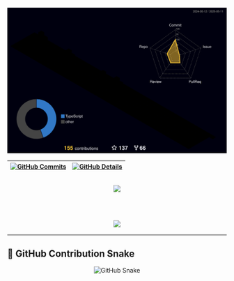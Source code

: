 <div align="center">

![Status](./profile-3d-contrib/profile-night-rainbow.svg)

| [![GitHub Commits](http://github-profile-summary-cards.vercel.app/api/cards/productive-time?username=GuiFxFarias&theme=dracula&utcOffset=-3)](https://github.com/vn7n24fzkq/github-profile-summary-cards) | [![GitHub Details](http://github-profile-summary-cards.vercel.app/api/cards/profile-details?username=GuiFxFarias&theme=dracula)](https://github.com/vn7n24fzkq/github-profile-summary-cards) |
| --------------------------------------------------------------------------------------------------------------------------------------------------------------------------------------------------------- | -------------------------------------------------------------------------------------------------------------------------------------------------------------------------------------------- |

<br/>

<a href="https://skillicons.dev">
  <img src="https://skillicons.dev/icons?i=git,vscode,javascript,typescript,css,html,react,next,tailwind,sass,nodejs,express,nest,vue,docker,figma,github,jest,materialui,linux,postman,styledcomponents,vercel,vite,bootstrap,mongodb,postgres,discord,linkedin,instagram" />
</a>

<br/><br/>

<img src="https://github-profile-trophy.vercel.app/?username=GuiFxFarias&row=1&column=6&theme=dracula&margin-w=15&margin-h=15"/>

</div>

---

## 🐍 GitHub Contribution Snake

<div align="center">
  <img src="https://raw.githubusercontent.com/GuiFxFarias/GuiFxFarias/output/github-contribution-grid-snake.svg" alt="GitHub Snake" />
</div>
